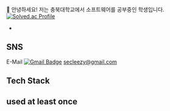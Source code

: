 🌱 안녕하세요! 저는 충북대학교에서 소프트웨어를 공부중인 학생입니다.
[![Solved.ac Profile](http://mazassumnida.wtf/api/v2/generate_badge?boj=secleezy)](https://solved.ac/secleezy/)

-


SNS
-

E-Mail
[![Gmail Badge](https://img.shields.io/badge/Gmail-d14836?style=flat-square&logo=Gmail&logoColor=white&link=mailto:secleezy@gmail.com)](mailto:secleezy@gmail.com)
secleezy@gmail.com

Tech Stack
-

used at least once
-




